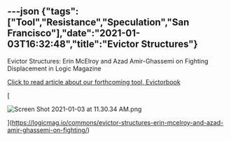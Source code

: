 ---json
{"tags":["Tool","Resistance","Speculation","San Francisco"],"date":"2021-01-03T16:32:48","title":"Evictor Structures"}
---

Evictor Structures: Erin McElroy and Azad Amir-Ghassemi on Fighting Displacement in Logic Magazine

[Click to read article about our forthcoming tool, Evictorbook](https://logicmag.io/commons/evictor-structures-erin-mcelroy-and-azad-amir-ghassemi-on-fighting/)

[

![Screen Shot 2021-01-03 at 11.30.34 AM.png](/assets/uploads/Screen+Shot+2021-01-03+at+11.30.34+AM.png)

](https://logicmag.io/commons/evictor-structures-erin-mcelroy-and-azad-amir-ghassemi-on-fighting/)